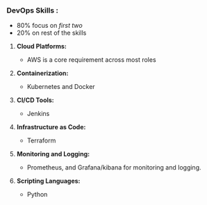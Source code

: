### DevOps Skills :

- 80% focus on *first two*
- 20% on rest of the skills

1. **Cloud Platforms:**
   - AWS is a core requirement across most roles

2. **Containerization:**
   - Kubernetes and Docker

3. **CI/CD Tools:**
   - Jenkins

5. **Infrastructure as Code:**
   - Terraform

6. **Monitoring and Logging:**
   - Prometheus, and Grafana/kibana for monitoring and logging.

7. **Scripting Languages:**
   - Python 
